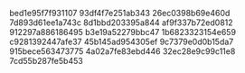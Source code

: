 bed1e95f7f931107
93df4f7e251ab343
26ec0398b69e460d
7d893d61ee1a743c
8d1bbd203395a844
af9f337b72ed0812
912297a886186495
b3e19a52279bbc47
1b6823323154e659
c9281392447afe37
45b145ad954305ef
9c7379e0d0b15da7
915bece563473775
4a02a7fe83ebd446
32ec28e9c99c11e8
7cd55b287fe5b453

